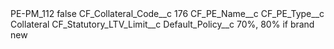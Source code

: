 <?xml version="1.0" encoding="UTF-8"?>
<CustomMetadata xmlns="http://soap.sforce.com/2006/04/metadata" xmlns:xsi="http://www.w3.org/2001/XMLSchema-instance" xmlns:xsd="http://www.w3.org/2001/XMLSchema">
    <label>PE-PM_112</label>
    <protected>false</protected>
    <values>
        <field>CF_Collateral_Code__c</field>
        <value xsi:type="xsd:string">176</value>
    </values>
    <values>
        <field>CF_PE_Name__c</field>
        <value xsi:nil="true"/>
    </values>
    <values>
        <field>CF_PE_Type__c</field>
        <value xsi:type="xsd:string">Collateral</value>
    </values>
    <values>
        <field>CF_Statutory_LTV_Limit__c</field>
        <value xsi:nil="true"/>
    </values>
    <values>
        <field>Default_Policy__c</field>
        <value xsi:type="xsd:string">70%, 80% if brand new</value>
    </values>
</CustomMetadata>
